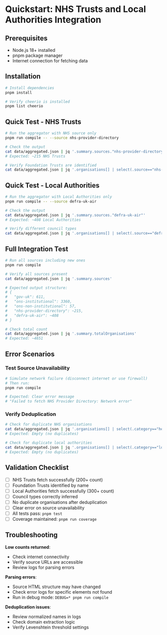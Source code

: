 # Quickstart: NHS Trusts and Local Authorities Integration

## Prerequisites
- Node.js 18+ installed
- pnpm package manager
- Internet connection for fetching data

## Installation
```bash
# Install dependencies
pnpm install

# Verify cheerio is installed
pnpm list cheerio
```

## Quick Test - NHS Trusts
```bash
# Run the aggregator with NHS source only
pnpm run compile -- --source nhs-provider-directory

# Check the output
cat data/aggregated.json | jq '.summary.sources."nhs-provider-directory"'
# Expected: ~215 NHS Trusts

# Verify Foundation Trusts are identified
cat data/aggregated.json | jq '.organisations[] | select(.source=="nhs-provider-directory" and .subcategory=="nhs-foundation-trust") | .name' | head -5
```

## Quick Test - Local Authorities
```bash
# Run the aggregator with Local Authorities only
pnpm run compile -- --source defra-uk-air

# Check the output
cat data/aggregated.json | jq '.summary.sources."defra-uk-air"'
# Expected: ~408 Local Authorities

# Verify different council types
cat data/aggregated.json | jq '.organisations[] | select(.source=="defra-uk-air") | .subcategory' | sort | uniq -c
```

## Full Integration Test
```bash
# Run all sources including new ones
pnpm run compile

# Verify all sources present
cat data/aggregated.json | jq '.summary.sources'

# Expected output structure:
# {
#   "gov-uk": 611,
#   "ons-institutional": 3360,
#   "ons-non-institutional": 57,
#   "nhs-provider-directory": ~215,
#   "defra-uk-air": ~408
# }

# Check total count
cat data/aggregated.json | jq '.summary.totalOrganisations'
# Expected: ~4651
```

## Error Scenarios

### Test Source Unavailability
```bash
# Simulate network failure (disconnect internet or use firewall)
# Then run:
pnpm run compile

# Expected: Clear error message
# "Failed to fetch NHS Provider Directory: Network error"
```

### Verify Deduplication
```bash
# Check for duplicate NHS organisations
cat data/aggregated.json | jq '.organisations[] | select(.category=="health") | .name' | sort | uniq -d
# Expected: Empty (no duplicates)

# Check for duplicate local authorities
cat data/aggregated.json | jq '.organisations[] | select(.category=="local-government") | .name' | sort | uniq -d
# Expected: Empty (no duplicates)
```

## Validation Checklist
- [ ] NHS Trusts fetch successfully (200+ count)
- [ ] Foundation Trusts identified by name
- [ ] Local Authorities fetch successfully (300+ count)
- [ ] Council types correctly inferred
- [ ] No duplicate organisations after deduplication
- [ ] Clear error on source unavailability
- [ ] All tests pass: `pnpm test`
- [ ] Coverage maintained: `pnpm run coverage`

## Troubleshooting

**Low counts returned**:
- Check internet connectivity
- Verify source URLs are accessible
- Review logs for parsing errors

**Parsing errors**:
- Source HTML structure may have changed
- Check error logs for specific elements not found
- Run in debug mode: `DEBUG=* pnpm run compile`

**Deduplication issues**:
- Review normalized names in logs
- Check domain extraction logic
- Verify Levenshtein threshold settings